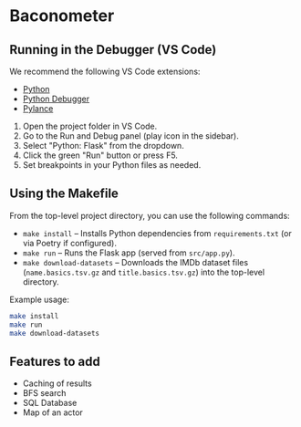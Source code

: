 # Baconometer

## Running in the Debugger (VS Code)

We recommend the following VS Code extensions:

- [Python](https://marketplace.visualstudio.com/items?itemName=ms-python.python)
- [Python Debugger](https://marketplace.visualstudio.com/items?itemName=ms-python.debugpy)
- [Pylance](https://marketplace.visualstudio.com/items?itemName=ms-python.vscode-pylance) 

1. Open the project folder in VS Code.
2. Go to the Run and Debug panel (play icon in the sidebar).
3. Select "Python: Flask" from the dropdown.
4. Click the green "Run" button or press F5.
5. Set breakpoints in your Python files as needed.

## Using the Makefile

From the top-level project directory, you can use the following commands:

- `make install` – Installs Python dependencies from `requirements.txt` (or via Poetry if configured).
- `make run` – Runs the Flask app (served from `src/app.py`).
- `make download-datasets` – Downloads the IMDb dataset files (`name.basics.tsv.gz` and `title.basics.tsv.gz`) into the top-level directory.

Example usage:

```bash
make install
make run
make download-datasets
```

## Features to add
- Caching of results
- BFS search
- SQL Database
- Map of an actor

